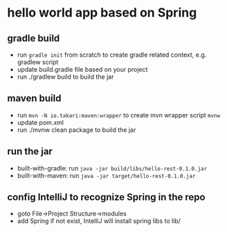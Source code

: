 # hello world app based on Spring
## gradle build
* run ```gradle init``` from scratch to create gradle related context, e.g. gradlew script
* update build.gradle file based on your project
* run ./gradlew build to build the jar
## maven build
* run ```mvn -N io.takari:maven:wrapper``` to create mvn wrapper script ```mvnw```
* update pom.xml
* run ./mvnw clean package to build the jar

## run the jar
* built-with-gradle: run ```java -jar build/libs/hello-rest-0.1.0.jar```
* built-with-maven: run ```java -jar target/hello-rest-0.1.0.jar```

## config IntelliJ to recognize Spring in the repo
* goto File->Project Structure->modules
* add Spring if not exist, IntelliJ will install spring libs to lib/